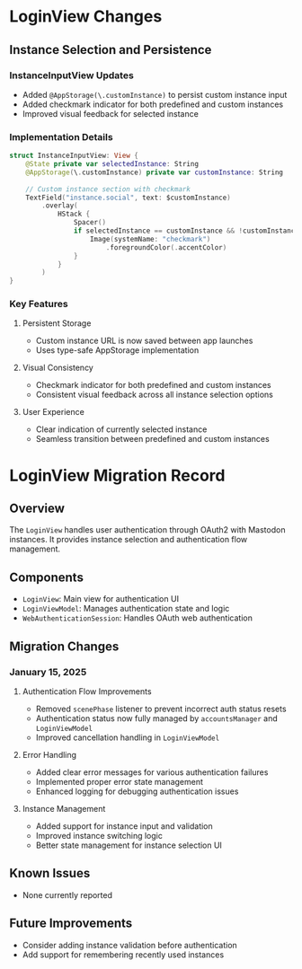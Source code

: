 # LoginView Changes

## Instance Selection and Persistence

### InstanceInputView Updates
- Added `@AppStorage(\.customInstance)` to persist custom instance input
- Added checkmark indicator for both predefined and custom instances
- Improved visual feedback for selected instance

### Implementation Details
```swift
struct InstanceInputView: View {
    @State private var selectedInstance: String
    @AppStorage(\.customInstance) private var customInstance: String
    
    // Custom instance section with checkmark
    TextField("instance.social", text: $customInstance)
        .overlay(
            HStack {
                Spacer()
                if selectedInstance == customInstance && !customInstance.isEmpty {
                    Image(systemName: "checkmark")
                        .foregroundColor(.accentColor)
                }
            }
        )
}
```

### Key Features
1. Persistent Storage
   - Custom instance URL is now saved between app launches
   - Uses type-safe AppStorage implementation

2. Visual Consistency
   - Checkmark indicator for both predefined and custom instances
   - Consistent visual feedback across all instance selection options

3. User Experience
   - Clear indication of currently selected instance
   - Seamless transition between predefined and custom instances

# LoginView Migration Record

## Overview
The `LoginView` handles user authentication through OAuth2 with Mastodon instances. It provides instance selection and authentication flow management.

## Components
- `LoginView`: Main view for authentication UI
- `LoginViewModel`: Manages authentication state and logic
- `WebAuthenticationSession`: Handles OAuth web authentication

## Migration Changes

### January 15, 2025
1. Authentication Flow Improvements
   - Removed `scenePhase` listener to prevent incorrect auth status resets
   - Authentication status now fully managed by `accountsManager` and `LoginViewModel`
   - Improved cancellation handling in `LoginViewModel`

2. Error Handling
   - Added clear error messages for various authentication failures
   - Implemented proper error state management
   - Enhanced logging for debugging authentication issues

3. Instance Management
   - Added support for instance input and validation
   - Improved instance switching logic
   - Better state management for instance selection UI

## Known Issues
- None currently reported

## Future Improvements
- Consider adding instance validation before authentication
- Add support for remembering recently used instances
